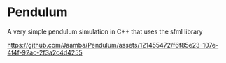 # Pendulum
A very simple pendulum simulation in C++ that uses the sfml library

https://github.com/Jaamba/Pendulum/assets/121455472/f6f85e23-107e-4f4f-92ac-2f3a2c4d4255

